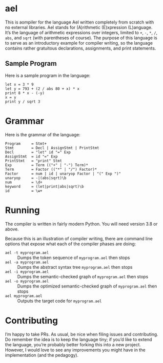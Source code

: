 # ael

This is aompiler for the language Ael written completely from scratch with no external libraries. Ael stands for (A)rithmetic (E)xpression (L)anguage. It’s the language of arithmetic expressions over integers, limited to `+`, `-`, `*`, `/`, `abs`, and `sqrt` (with parentheses of course). The purpose of this language is to serve as an introductory example for compiler writing, so the language contains rather gratuitous declarations, assignments, and print statements.

## Sample Program

Here is a sample program in the language:

```
let x = 3 * 9
let y = 793 + (2 / abs 80 + x) * x
print 8 * x - (-y)
x = y
print y / sqrt 3
```

# Grammar

Here is the grammar of the language:

```
Program     = Stmt+
Stmt        = Decl | AssignStmt | PrintStmt
Decl        = "let" id "=" Exp
AssignStmt  = id "=" Exp
PrintStmt   = "print" Stmt
Exp         = Term (("+" | "-") Term)*
Term        = Factor (("*" | "/") Factor)*
Factor      = num | id | unaryop Factor | "(" Exp ")"
unaryop     = -|(abs|sqrt)\b
num         = \d+
keyword     = (let|print|abs|sqrt)\b
id          = \w+
```

# Running

The compiler is written in fairly modern Python. You will need version 3.8 or above.

Because this is an illustration of compiler writing, there are command line options that expose what each of the compiler phases are doing:

<dl>
 <dt><code>ael -t myprogram.ael</code></dt>
<dd>Dumps the token sequence of <code>myprogram.ael</code> then stops</dd>

<dt><code>ael -a myprogram.ael</code></dt>
<dd>Dumps the abstract syntax tree <code>myprogram.ael</code> then stops</dd>

<dt><code>ael -i myprogram.ael</code></dt>
<dd>Dumps the semantic-checked graph of <code>myprogram.ael</code> then stops</dd>

<dt><code>ael -o myprogram.ael</code></dt>
<dd>Dumps the optimized semantic-checked graph of <code>myprogram.ael</code> then stops</dd>

<dt><code>ael myprogram.ael</code></dt>
<dd>Outputs the target code for <code>myprogram.ael</code></dd>
</dl>

# Contributing

I’m happy to take PRs. As usual, be nice when filing issues and contributing. Do remember the idea is to keep the language tiny; if you’d like to extend the language, you’re probably better forking this into a new project. However, I would love to see any improvements you might have in the implementation (and the pedagogy).
